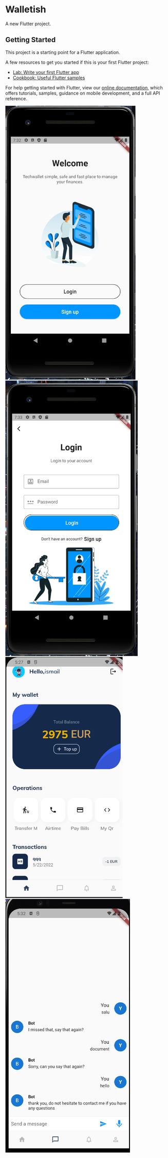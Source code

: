 # Walletish

A new Flutter project.

## Getting Started

This project is a starting point for a Flutter application.

A few resources to get you started if this is your first Flutter project:

- [Lab: Write your first Flutter app](https://flutter.dev/docs/get-started/codelab)
- [Cookbook: Useful Flutter samples](https://flutter.dev/docs/cookbook)

For help getting started with Flutter, view our
[online documentation](https://flutter.dev/docs), which offers tutorials,
samples, guidance on mobile development, and a full API reference.


![image](https://github.com/ismailvc1111/TFG/blob/master/s1.png)
![image](https://github.com/ismailvc1111/TFG/blob/master/s2.png)
![image](https://github.com/ismailvc1111/TFG/blob/master/s4.png)
![image](https://github.com/ismailvc1111/TFG/blob/master/s5.png)
